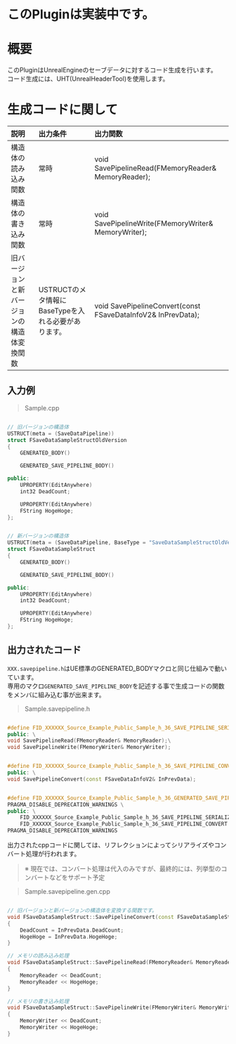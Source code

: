 # このPluginは実装中です。


# 概要

このPluginはUnrealEngineのセーブデータに対するコード生成を行います。  
コード生成には、UHT(UnrealHeaderTool)を使用します。  


# 生成コードに関して

|説明|出力条件|出力関数|
|:-|:-|:-|
|構造体の読み込み関数|常時|void SavePipelineRead(FMemoryReader& MemoryReader);|
|構造体の書き込み関数|常時|void SavePipelineWrite(FMemoryWriter& MemoryWriter);|
|旧バージョンと新バージョンの構造体変換関数|USTRUCTのメタ情報にBaseTypeを入れる必要があります。|void SavePipelineConvert(const FSaveDataInfoV2& InPrevData);|


## 入力例

> Sample.cpp
```cpp

// 旧バージョンの構造体
USTRUCT(meta = (SaveDataPipeline))
struct FSaveDataSampleStructOldVersion
{
	GENERATED_BODY()

    GENERATED_SAVE_PIPELINE_BODY()

public:
	UPROPERTY(EditAnywhere)
	int32 DeadCount;

	UPROPERTY(EditAnywhere)
	FString HogeHoge;
};


// 新バージョンの構造体
USTRUCT(meta = (SaveDataPipeline, BaseType = "SaveDataSampleStructOldVersion"))
struct FSaveDataSampleStruct
{
	GENERATED_BODY()

    GENERATED_SAVE_PIPELINE_BODY()

public:
	UPROPERTY(EditAnywhere)
	int32 DeadCount;

	UPROPERTY(EditAnywhere)
	FString HogeHoge;
};
```

## 出力されたコード

`XXX.savepipeline.h`はUE標準のGENERATED_BODYマクロと同じ仕組みで動いています。  
専用のマクロ`GENERATED_SAVE_PIPELINE_BODY`を記述する事で生成コードの関数をメンバに組み込む事が出来ます。

> Sample.savepipeline.h
```cpp

#define FID_XXXXXX_Source_Example_Public_Sample_h_36_SAVE_PIPELINE_SERIALIZE \
public: \
void SavePipelineRead(FMemoryReader& MemoryReader);\
void SavePipelineWrite(FMemoryWriter& MemoryWriter);


#define FID_XXXXXX_Source_Example_Public_Sample_h_36_SAVE_PIPELINE_CONVERT \
public: \
void SavePipelineConvert(const FSaveDataInfoV2& InPrevData);


#define FID_XXXXXX_Source_Example_Public_Sample_h_36_GENERATED_SAVE_PIPELINE_BODY \
PRAGMA_DISABLE_DEPRECATION_WARNINGS \
public: \
	FID_XXXXXX_Source_Example_Public_Sample_h_36_SAVE_PIPELINE_SERIALIZE \
	FID_XXXXXX_Source_Example_Public_Sample_h_36_SAVE_PIPELINE_CONVERT \
PRAGMA_DISABLE_DEPRECATION_WARNINGS 

```

出力されたcppコードに関しては、リフレクションによってシリアライズやコンバート処理が行われます。  

> ※ 現在では、コンバート処理は代入のみですが、最終的には、列挙型のコンバートなどをサポート予定

> Sample.savepipeline.gen.cpp
```cpp

// 旧バージョンと新バージョンの構造体を変換する関数です。
void FSaveDataSampleStruct::SavePipelineConvert(const FSaveDataSampleStructOldVersion& InPrevData)
{
	DeadCount = InPrevData.DeadCount;
	HogeHoge = InPrevData.HogeHoge;
}

// メモリの読み込み処理
void FSaveDataSampleStruct::SavePipelineRead(FMemoryReader& MemoryReader)
{
	MemoryReader << DeadCount;
	MemoryReader << HogeHoge;
}

// メモリの書き込み処理
void FSaveDataSampleStruct::SavePipelineWrite(FMemoryWriter& MemoryWriter)
{
	MemoryWriter << DeadCount;
	MemoryWriter << HogeHoge;
}
```